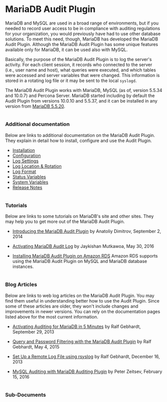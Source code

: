 # MariaDB Audit Plugin

MariaDB and MySQL are used in a broad range of environments, but if you needed to record user access to be in compliance with auditing regulations for your organization, you would previously have had to use other database solutions. To meet this need, though, MariaDB has developed the MariaDB Audit Plugin. Although the MariaDB Audit Plugin has some unique features available only for MariaDB, it can be used also with MySQL.

Basically, the purpose of the MariaDB Audit Plugin is to log the server's activity. For each client session, it records who connected to the server (i.e., user name and host), what queries were executed, and which tables were accessed and server variables that were changed. This information is stored in a rotating log file or it may be sent to the local `syslogd`.

The MariaDB Audit Plugin works with MariaDB, MySQL (as of, version 5.5.34 and 10.0.7) and Percona Server. MariaDB started including by default the Audit Plugin from versions 10.0.10 and 5.5.37, and it can be installed in any version from [MariaDB 5.5.20](https://app.gitbook.com/s/aEnK0ZXmUbJzqQrTjFyb/mariadb-community-server/release-notes-mariadb-55-series/mariadb-5520-release-notes).

#

### Additional documentation

Below are links to additional documentation on the MariaDB Audit Plugin. They explain in detail how to install, configure and use the Audit Plugin.

* [Installation](mariadb-audit-plugin-installation.md)
* [Configuration](mariadb-audit-plugin-configuration.md)
* [Log Settings](mariadb-audit-plugin-log-settings.md)
* [Log Location & Rotation](mariadb-audit-plugin-location-and-rotation-of-logs.md)
* [Log Format](mariadb-audit-plugin-log-format.md)
* [Status Variables](mariadb-audit-plugin-status-variables.md)
* [System Variables](/en/mariadb-audit-plugin-system-variables/)
* [Release Notes](/en/release-notes-mariadb-audit-plugin/)

#

### Tutorials

Below are links to some tutorials on MariaDB's site and other sites. They may help you to get more out of the MariaDB Audit Plugin.

* [Introducing the MariaDB Audit Plugin](/resources/blog/introducing-mariadb-audit-plugin) 
by Anatoliy Dimitrov, September 2, 2014

* [Activating MariaDB Audit Log](https://tunnelix.com/activating-mariadb-audit-log/)
by Jaykishan Mutkawoa, May 30, 2016

* [Installing MariaDB Audit Plugin on Amazon RDS](http://docs.aws.amazon.com/AmazonRDS/latest/UserGuide/Appendix.MySQL.Options.AuditPlugin.html) 
Amazon RDS supports using the MariaDB Audit Plugin on MySQL and MariaDB database instances.

#

### Blog Articles

Below are links to web log articles on the MariaDB Audit Plugin. You may find them useful in understanding better how to use the Audit Plugin. Since some of these articles are older, they won't include changes and improvements in newer versions. You can rely on the documentation pages listed above for the most current information.

* [Activating Auditing for MariaDB in 5 Minutes](/resources/blog/activating-auditing-mariadb-and-mysql-5-minutes) 
by Ralf Gebhardt, September 29, 2013

* [Query and Password Filtering with the MariaDB Audit Plugin](/resources/blog/query-and-password-filtering-mariadb-audit-plugin) 
by Ralf Gebhardt, May 4, 2015

* [Set Up a Remote Log File using rsyslog](/resources/blog/mariadb-audit-plugin-set-remote-log-file-using-rsyslog) 
by Ralf Gebhardt, December 16, 2013

* [MySQL Auditing with MariaDB Auditing Plugin](https://planet.mysql.com/entry/?id=5994184)
by Peter Zeitsev, February 15, 2016

#

### Sub-Documents